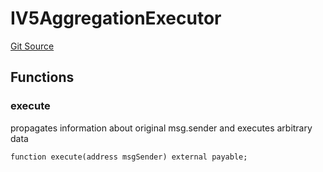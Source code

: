 # IV5AggregationExecutor
[Git Source](https://github.com/ScopeLift/optimizoors-1inch-protocol/blob/e9de00f1fcf1fead01a01a7915e828574099428e/src/interfaces/IV5AggregationExecutor.sol)


## Functions
### execute

propagates information about original msg.sender and executes arbitrary data


```solidity
function execute(address msgSender) external payable;
```

